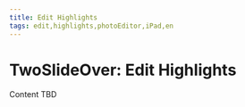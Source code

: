 ```yaml
---
title: Edit Highlights
tags: edit,highlights,photoEditor,iPad,en
---
```


# TwoSlideOver: Edit Highlights

Content TBD
